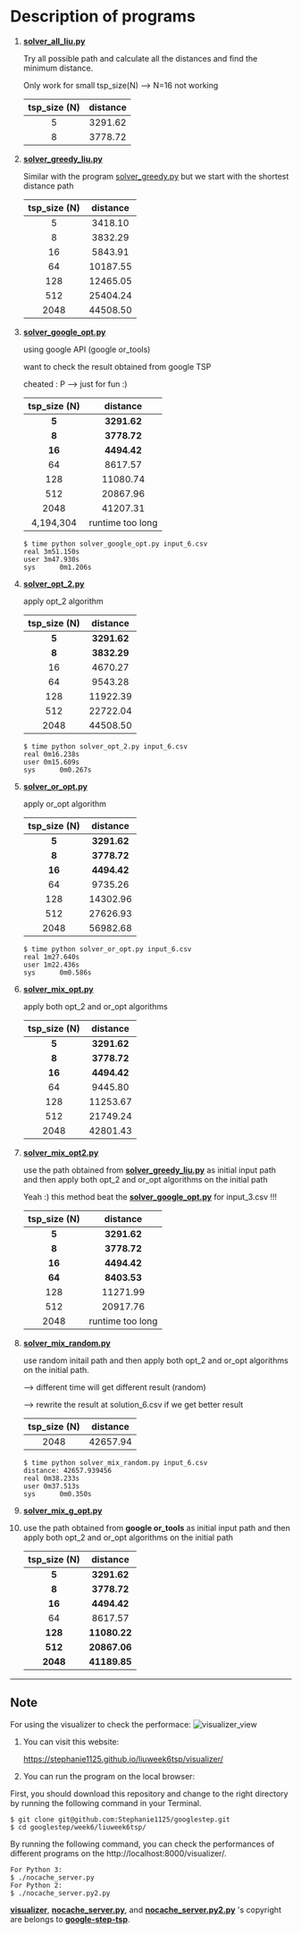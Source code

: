# Description of programs

1. **[solver_all_liu.py](https://github.com/Stephanie1125/googlestep/blob/master/week6/liuweek6tsp/solver_all_liu.py)**

   Try all possible path and calculate all the distances and find the minimum distance.

   Only work for small tsp_size(N) —> N=16 not working

   | tsp_size (N) | distance |
   | :----------: | :------: |
   |      5       | 3291.62  |
   |      8       | 3778.72  |

2. **[solver_greedy_liu.py](https://github.com/Stephanie1125/googlestep/blob/master/week6/liuweek6tsp/solver_greedy_liu.py)**

   Similar with the program [solver_greedy.py](https://github.com/Stephanie1125/google-step-tsp/blob/gh-pages/solver_greedy.py) but we start with the shortest distance path

   | tsp_size (N) | distance |
   | :----------: | :------: |
   |      5       | 3418.10  |
   |      8       | 3832.29  |
   |      16      | 5843.91  |
   |      64      | 10187.55 |
   |     128      | 12465.05 |
   |     512      | 25404.24 |
   |     2048     | 44508.50 |

3. **[solver_google_opt.py](https://github.com/Stephanie1125/googlestep/blob/master/week6/liuweek6tsp/solver_google_opt.py)**

   using google API (google or_tools)

   want to check the result obtained from google TSP 

   cheated : P —> just for fun :)

   | tsp_size (N) |     distance     |
   | :----------: | :--------------: |
   |    **5**     |   **3291.62**    |
   |    **8**     |   **3778.72**    |
   |    **16**    |   **4494.42**    |
   |      64      |     8617.57      |
   |     128      |     11080.74     |
   |     512      |     20867.96     |
   |     2048     |     41207.31     |
   |  4,194,304   | runtime too long |

   ```
   $ time python solver_google_opt.py input_6.csv
   real	3m51.150s
   user	3m47.930s
   sys		0m1.206s
   ```

4. **[solver_opt_2.py](https://github.com/Stephanie1125/googlestep/blob/master/week6/liuweek6tsp/solver_opt_2.py)**

   apply opt_2 algorithm

   | tsp_size (N) |  distance   |
   | :----------: | :---------: |
   |    **5**     | **3291.62** |
   |    **8**     | **3832.29** |
   |      16      |   4670.27   |
   |      64      |   9543.28   |
   |     128      |  11922.39   |
   |     512      |  22722.04   |
   |     2048     |  44508.50   |

   ```
   $ time python solver_opt_2.py input_6.csv
   real	0m16.238s
   user	0m15.609s
   sys		0m0.267s
   ```

5. **[solver_or_opt.py](https://github.com/Stephanie1125/googlestep/blob/master/week6/liuweek6tsp/solver_or_opt.py)**

   apply or_opt algorithm

   | tsp_size (N) |  distance   |
   | :----------: | :---------: |
   |    **5**     | **3291.62** |
   |    **8**     | **3778.72** |
   |    **16**    | **4494.42** |
   |      64      |   9735.26   |
   |     128      |  14302.96   |
   |     512      |  27626.93   |
   |     2048     |  56982.68   |

   ```
   $ time python solver_or_opt.py input_6.csv 
   real	1m27.640s
   user	1m22.436s
   sys		0m0.586s
   ```

6. **[solver_mix_opt.py](https://github.com/Stephanie1125/googlestep/blob/master/week6/liuweek6tsp/solver_mix_opt.py)**

   apply both opt_2 and or_opt algorithms

   | tsp_size (N) |  distance   |
   | :----------: | :---------: |
   |    **5**     | **3291.62** |
   |    **8**     | **3778.72** |
   |    **16**    | **4494.42** |
   |      64      |   9445.80   |
   |     128      |  11253.67   |
   |     512      |  21749.24   |
   |     2048     |  42801.43   |

7. **[solver_mix_opt2.py](https://github.com/Stephanie1125/googlestep/blob/master/week6/liuweek6tsp/solver_mix_opt2.py)**

   use the path obtained from **[solver_greedy_liu.py](https://github.com/Stephanie1125/googlestep/blob/master/week6/liuweek6tsp/solver_greedy_liu.py)** as initial input path and then apply both opt_2 and or_opt algorithms on the initial path

   Yeah :)  this method beat the **[solver_google_opt.py](https://github.com/Stephanie1125/googlestep/blob/master/week6/liuweek6tsp/solver_google_opt.py)** for input_3.csv !!!

   | tsp_size (N) |     distance     |
   | :----------: | :--------------: |
   |    **5**     |   **3291.62**    |
   |    **8**     |   **3778.72**    |
   |    **16**    |   **4494.42**    |
   |    **64**    |   **8403.53**    |
   |     128      |     11271.99     |
   |     512      |     20917.76     |
   |     2048     | runtime too long |

8. **[solver_mix_random.py](https://github.com/Stephanie1125/googlestep/blob/master/week6/liuweek6tsp/solver_mix_random.py)**

   use random initail path and then apply both opt_2 and or_opt algorithms on the initial path.

   —> different time will get different result (random)

   —> rewrite the result at solution_6.csv if we get better result

   | tsp_size (N) | distance |
   | :----------: | :------: |
   |     2048     | 42657.94 |

   ```
   $ time python solver_mix_random.py input_6.csv
   distance: 42657.939456
   real	0m38.233s
   user	0m37.513s
   sys		0m0.350s
   ```

9. **[solver_mix_g_opt.py](https://github.com/Stephanie1125/googlestep/blob/master/week6/liuweek6tsp/solver_mix_g_opt.py)**


1. use the path obtained from **google or_tools** as initial input path and then apply both opt_2 and or_opt algorithms on the initial path

   | tsp_size (N) |   distance   |
   | :----------: | :----------: |
   |    **5**     | **3291.62**  |
   |    **8**     | **3778.72**  |
   |    **16**    | **4494.42**  |
   |      64      |   8617.57    |
   |   **128**    | **11080.22** |
   |   **512**    | **20867.06** |
   |   **2048**   | **41189.85** |


***

## Note

For using the visualizer to check the performace:  ![visualizer_view](visualizer_view.png)

1. You can visit this website:

   https://stephanie1125.github.io/liuweek6tsp/visualizer/

2. You can run the program on the local browser:

First, you should download this repository and change to the right directory by running the following command in your Terminal.

```
$ git clone git@github.com:Stephanie1125/googlestep.git
$ cd googlestep/week6/liuweek6tsp/
```

By running the following command, you can check the performances of different programs on the  http://localhost:8000/visualizer/.

```
For Python 3: 
$ ./nocache_server.py 
For Python 2:
$ ./nocache_server.py2.py 
```

[**visualizer**](https://github.com/Stephanie1125/googlestep/tree/master/week6/liuweek6tsp/visualizer), [**nocache_server.py**](https://github.com/Stephanie1125/googlestep/blob/master/week6/liuweek6tsp/nocache_server.py), and [**nocache_server.py2.py**](https://github.com/Stephanie1125/googlestep/blob/master/week6/liuweek6tsp/nocache_server.py2.py) 's copyright are belongs to **[google-step-tsp](https://github.com/Stephanie1125/google-step-tsp)**. 